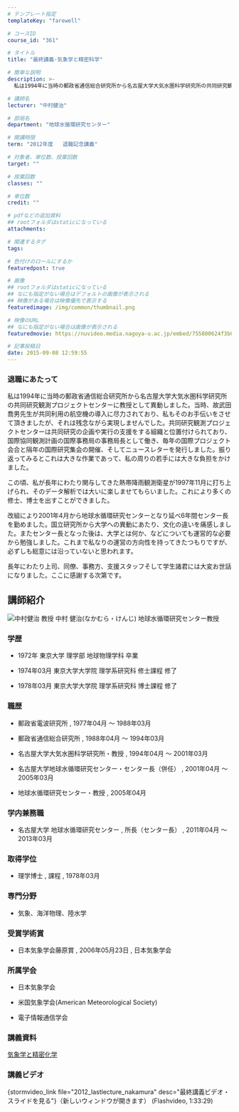 ```yaml
---
# テンプレート指定
templateKey: "farewell"

# コースID
course_id: "361"

# タイトル
title: "最終講義-気象学と精密科学"

# 簡単な説明
description: >-
  私は1994年に当時の郵政省通信総合研究所から名古屋大学大気水圏科学研究所の共同研究観測プロジェクトセンターに教授として異動しました。当時、故武田喬男先生が共同利用の航空機の導入に尽力されてお...

# 講師名
lecturer: "中村健治"

# 部局名
department: "地球水循環研究センター"

# 開講時限
term: "2012年度	退職記念講義"

# 対象者、単位数、授業回数
target: ""

# 授業回数
classes: ""

# 単位数
credit: ""

# pdfなどの追加資料
## rootフォルダはstaticになっている
attachments: 

# 関連するタグ
tags:

# 色付けのロールにするか
featuredpost: true

# 画像
## rootフォルダはstaticになっている
## なにも指定がない場合はデフォルトの画像が表示される
## 映像がある場合は映像優先で表示する
featuredimage: /img/common/thumbnail.png

# 映像のURL
## なにも指定がない場合は画像が表示される
featuredmovie: https://nuvideo.media.nagoya-u.ac.jp/embed/755800624f3b03cc41cd9cbe8082e99ca39a13ab

# 記事投稿日
date: 2015-09-08 12:59:55
---
```


### 退職にあたって


私は1994年に当時の郵政省通信総合研究所から名古屋大学大気水圏科学研究所の共同研究観測プロジェクトセンターに教授として異動しました。当時、故武田喬男先生が共同利用の航空機の導入に尽力されており、私もそのお手伝いをさせて頂きましたが、それは残念ながら実現しませんでした。共同研究観測プロジェクトセンターは共同研究の企画や実行の支援をする組織と位置付けられており、国際協同観測計画の国際事務局の事務局長として働き、毎年の国際プロジェクト会合と隔年の国際研究集会の開催、そしてニュースレターを発行しました。振り返ってみるとこれは大きな作業であって、私の周りの若手には大きな負担をかけました。

この頃、私が長年にわたり関与してきた熱帯降雨観測衛星が1997年11月に打ち上げられ、そのデータ解析では大いに楽しませてもらいました。これにより多くの修士、博士を出すことができました。

改組により2001年4月から地球水循環研究センターとなり延べ6年間センター長を勤めました。国立研究所から大学への異動にあたり、文化の違いを痛感しました。またセンター長となった後は、大学とは何か、などについても運営的な必要から勉強しました。これまで私なりの運営の方向性を持ってきたつもりですが、必ずしも総意には沿っていないと思われます。

長年にわたり上司、同僚、事務方、支援スタッフそして学生諸君には大変お世話になりました。ここに感謝する次第です。


## 講師紹介



![中村健治 教授](/files/361/s_H24nakamura_facephoto.resize.jpg) 
中村 健治(なかむら・けんじ) 地球水循環研究センター教授


### 学歴



* 1972年 東京大学 理学部 地球物理学科 卒業

* 1974年03月 東京大学大学院 理学系研究科 修士課程 修了

* 1978年03月 東京大学大学院 理学系研究科 博士課程 修了


### 職歴



* 郵政省電波研究所 , 1977年04月 〜 1988年03月

* 郵政省通信総合研究所 , 1988年04月 〜 1994年03月

* 名古屋大学大気水圏科学研究所・教授 , 1994年04月 〜 2001年03月

* 名古屋大学地球水循環研究センター・センター長（併任） , 2001年04月 〜 2005年03月

* 地球水循環研究センター・教授 , 2005年04月


### 学内兼務職



* 名古屋大学 地球水循環研究センター , 所長（センター長） , 2011年04月 〜 2013年03月


### 取得学位



* 理学博士 , 課程 , 1978年03月


### 専門分野



* 気象、海洋物理、陸水学


### 受賞学術賞



* 日本気象学会藤原賞 , 2006年05月23日 , 日本気象学会


### 所属学会



* 日本気象学会

* 米国気象学会(American Meteorological Society)
* 電子情報通信学会


### 講義資料


[気象学と精密化学](/files/361/H24nakamura_Last_Lecture.pdf) 


### 講義ビデオ


{stormvideo_link file="2012_lastlecture_nakamura" desc="最終講義ビデオ・スライドを見る"}（新しいウィンドウが開きます） (Flashvideo, 1:33:29)